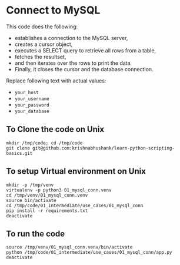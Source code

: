 # Connect to MySQL

This code does the following:
- establishes a connection to the MySQL server, 
- creates a cursor object, 
- executes a SELECT query to retrieve all rows from a table, 
- fetches the resultset, 
- and then iterates over the rows to print the data. 
- Finally, it closes the cursor and the database connection.

Replace following text with actual values:
- `your_host`
- `your_username`
- `your_password`
- `your_database`

## To Clone the code on Unix

```shell
mkdir /tmp/code; cd /tmp/code
git clone git@github.com:krishnabhushank/learn-python-scripting-basics.git
```

## To setup Virtual environment on Unix

```shell
mkdir -p /tmp/venv
virtualenv -p python3 01_mysql_conn.venv
cd /tmp/venv/01_mysql_conn.venv
source bin/activate
cd /tmp/code/01_intermediate/use_cases/01_mysql_conn
pip install -r requirements.txt
deactivate
```

## To run the code

```shell
source /tmp/venv/01_mysql_conn.venv/bin/activate
python /tmp/code/01_intermediate/use_cases/01_mysql_conn/app.py
deactivate
```


